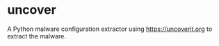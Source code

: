 # uncover
A Python malware configuration extractor using https://uncoverit.org to extract the malware.
